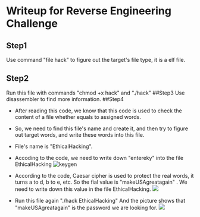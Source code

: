 # Writeup for Reverse Engineering Challenge

## Step1
Use command "file hack" to figure out the target's file type, it is a elf file. 
## Step2
Run this file with commands "chmod +x hack" and “./hack"
##Step3
Use disassembler to find more information.
##Step4
* After reading this code, we know that this code is used to check the content of a file whether equals to assigned words.
* So, we need to find this file's name and create it, and then try to figure out target words, and write these words into this file.
* File's name is "EthicalHacking". 
* Accoding to the code, we need to write down "entereky" into the file EthicalHacking
![keygen](http://ooj03jwxf.bkt.clouddn.com/aaaa.jpg)

* According to the code, Caesar cipher is used to protect the real words, it turns a to d, b to e, etc. So the fial value is "makeUSAgreatagain" . We need to write down this value in the file EthicalHacking.
![](http://ooj03jwxf.bkt.clouddn.com/bbbbbb.jpeg)
* Run this file again "./hack EthicalHacking"
And the picture shows that "makeUSAgreatagain" is the password we are looking for.
![](http://ooj03jwxf.bkt.clouddn.com/Screen%20Shot%202017-04-16%20at%208.09.39%20PM.png)


